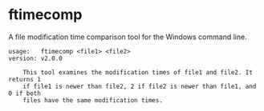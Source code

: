 ftimecomp
====================================================================================================

A file modification time comparison tool for the Windows command line.

```
usage:   ftimecomp <file1> <file2>
version: v2.0.0

    This tool examines the modification times of file1 and file2. It returns 1
    if file1 is newer than file2, 2 if file2 is newer than file1, and 0 if both
    files have the same modification times.
```
